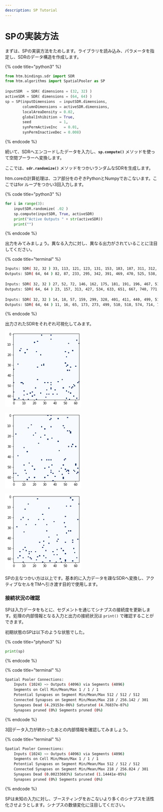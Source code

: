 ```yaml
---
description: SP Tutorial
---
```


# SPの実装方法

まずは、SPの実装方法をためします。ライブラリを読み込み、パラメータを指定し、SDRのデータ構造を作成します。

{% code title="python3" %}
```python
from htm.bindings.sdr import SDR
from htm.algorithms import SpatialPooler as SP

inputSDR  = SDR( dimensions = (32, 32) )
activeSDR = SDR( dimensions = (64, 64) )
sp = SP(inputDimensions  = inputSDR.dimensions,
        columnDimensions = activeSDR.dimensions,
        localAreaDensity = 0.02,
        globalInhibition = True,
        seed             = 1,
        synPermActiveInc   = 0.01,
        synPermInactiveDec = 0.008)
```
{% endcode %}

続いて、SDRへエンコードしたデータを入力し、**`sp.compute()`** メソッドを使って空間プーラーへ変換します。

ここでは、**`sdr.randomize()`** メソッドをつかいランダムなSDRを生成します。

htm.coreの計算処理は、コア部分をのぞきPythonとNumpyでおこないます。ここではfor ループをつかい3回入力します。

{% code title="python3" %}
```python
for i in range(3):
    inputSDR.randomize( .02 )
    sp.compute(inputSDR, True, activeSDR)
    print("Active Outputs " + str(activeSDR))
    print("")
```
{% endcode %}

出力をみてみましょう。異なる入力に対し、異なる出力がされていることに注目してください。

{% code title="terminal" %}
```bash
Inputs: SDR( 32, 32 ) 33, 113, 121, 123, 131, 153, 183, 187, 311, 312, 379, 508, 530, 661, 696, 718, 758, 859, 900, 990
Outputs: SDR( 64, 64 ) 82, 87, 233, 295, 342, 391, 469, 470, 525, 538, 645, 966, 1009, 1022, 1058, 1088, 1135, 1155, 1169, 1180, 1197, 1358, 1365, 1426, 1606, 1645, 1775, 1895, 2027, 2124, 2251, 2253, 2299, 2325, 2330, 2443, 2540, 2629, 2987, 2999, 3006, 3031, 3071, 3085, 3090, 3105, 3125, 3164, 3202, 3217, 3243, 3291, 3346, 3403, 3420, 3442, 3447, 3503, 3558, 3567, 3608, 3610, 3674, 3681, 3686, 3714, 3731, 3760, 3788, 3855, 3856, 3875, 3882, 3907, 3921, 3967, 3968, 4003, 4053, 4060, 4071

Inputs: SDR( 32, 32 ) 27, 52, 72, 146, 162, 175, 181, 191, 196, 467, 513, 544, 546, 626, 785, 799, 890, 916, 937, 951
Outputs: SDR( 64, 64 ) 23, 157, 313, 427, 534, 633, 651, 667, 740, 771, 933, 1035, 1093, 1097, 1098, 1264, 1290, 1436, 1556, 1582, 1894, 1895, 1963, 1987, 2037, 2110, 2142, 2270, 2384, 2513, 2570, 2863, 2924, 2945, 3058, 3067, 3071, 3100, 3120, 3162, 3178, 3185, 3192, 3195, 3245, 3266, 3290, 3334, 3338, 3339, 3370, 3430, 3441, 3444, 3459, 3492, 3579, 3619, 3627, 3651, 3684, 3718, 3745, 3749, 3764, 3765, 3786, 3824, 3829, 3830, 3834, 3843, 3876, 3890, 3895, 3910, 3948, 3978, 3987, 4060, 4067

Inputs: SDR( 32, 32 ) 14, 18, 57, 159, 299, 328, 401, 411, 440, 499, 515, 545, 578, 662, 801, 812, 841, 902, 907, 984
Outputs: SDR( 64, 64 ) 11, 16, 65, 173, 273, 499, 510, 518, 574, 714, 731, 846, 893, 920, 989, 990, 1036, 1148, 1180, 1276, 1346, 1373, 1499, 1502, 1507, 1537, 1581, 1618, 1678, 1915, 1921, 1952, 2159, 2163, 2232, 2247, 2297, 2494, 2907, 2915, 2932, 2943, 2974, 2988, 3040, 3098, 3141, 3207, 3232, 3255, 3286, 3384, 3394, 3446, 3448, 3449, 3464, 3524, 3559, 3574, 3584, 3593, 3598, 3604, 3610, 3645, 3672, 3732, 3772, 3792, 3806, 3820, 3825, 3845, 3865, 3949, 4040, 4052, 4058, 4065, 4090
```
{% endcode %}

出力されたSDRをそれぞれ可視化してみます。

![&#x56F3;4-1](../.gitbook/assets/4-1.png)

![&#x56F3;4-2](../.gitbook/assets/4-2.png)

![&#x56F3;4-3](../.gitbook/assets/4-3.png)

SPの主なつかい方は以上です。基本的に入力データを疎なSDRへ変換し、アクティブなセルをTMへ引き渡す目的で使用します。

### 接続状況の確認

SPは入力データをもとに、セグメントを通じてシナプスの接続度を更新します。処理の内部情報となる入力と出力の接続状況は `print()` で確認することができます。

初期状態のSPは以下のような状態でした。

{% code title="ptyhon3" %}
```python
print(sp)
```
{% endcode %}

{% code title="terminal" %}
```bash
Spatial Pooler Connections:
    Inputs (1024) ~> Outputs (4096) via Segments (4096)
    Segments on Cell Min/Mean/Max 1 / 1 / 1
    Potential Synapses on Segment Min/Mean/Max 512 / 512 / 512
    Connected Synapses on Segment Min/Mean/Max 218 / 256.142 / 301
    Synapses Dead (4.29153e-06%) Saturated (4.76837e-07%)
    Synapses pruned (0%) Segments pruned (0%)
```
{% endcode %}

3回データ入力が終わったあとの内部情報を確認してみましょう。

{% code title="terminal" %}
```bash
Spatial Pooler Connections:
    Inputs (1024) ~> Outputs (4096) via Segments (4096)
    Segments on Cell Min/Mean/Max 1 / 1 / 1
    Potential Synapses on Segment Min/Mean/Max 512 / 512 / 512
    Connected Synapses on Segment Min/Mean/Max 218 / 256.024 / 301
    Synapses Dead (0.00233603%) Saturated (1.14441e-05%)
    Synapses pruned (0%) Segments pruned (0%)
```
{% endcode %}

SPは未知の入力に対し、ブースティングをおこないより多くのシナプスを活性化させようとします。シナプスの数値変化に注目してください。

